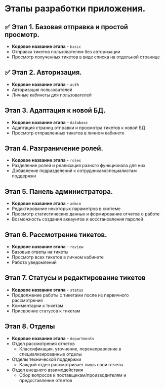 # Этапы разработки приложения.

## ✅ Этап 1. Базовая отправка и простой просмотр.
- **Кодовое название этапа** - `basic`
- Отправка тикетов пользователем без авторизации
- Просмотр полученных тикетов в виде списка на отдельной странице

## ✅ Этап 2. Авторизация.
- **Кодовое название этапа** - `auth`
- Авторизация пользователей
- Личные кабинеты для пользователей

## Этап 3. Адаптация к новой БД.
- **Кодовое название этапа** - `database`
- Адаптация страниц отправки и просмотра тикетов к новой БД
- Просмотр отправленных тикетов в личном кабинете

## Этап 4. Разграничение ролей.
- **Кодовое название этапа** - `roles`
- Разделение ролей и реализация разного функционала для них
- Добавление подразделений к сотрудникам/специалистам поддержки

## Этап 5. Панель администратора.
- **Кодовое название этапа** - `admin`
- Редактирование некоторых параметров в системе
- Просмотр статистических данных и формирование отчетов о работе
- Возможность создания аккаунтов и восстановления паролей

## Этап 6. Рассмотрение тикетов.
- **Кодовое название этапа** - `review`
- Базовые ответы на тикеты
- Просмотр всех тикетов в личном кабинете
- Работа уведомлений

## Этап 7. Статусы и редактирование тикетов
- **Кодовое название этапа** - `status`
- Продолжение работы с тикетами после из первичного рассмотрения
- Комментарии к тикетам
- Присвоение статусов к тикетам

## Этап 8. Отделы
- **Кодовое название этапа** - `departments`
- Отдел рассмотрения отчетов
    - Классификация, уточнение, перенаправление в специализированные отделы
- Отделы технической поддержки
    - Каждый отдел рассматривает лишь свои отчеты
- Отдел внешнего взаимодействия
    - Сбор вопросов к поставщикам/производителям и предоставление ответов


